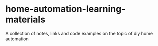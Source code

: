 # home-automation-learning-materials
A collection of notes, links and code examples on the topic of diy home automation
